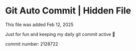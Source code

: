 # Git Auto Commit | Hidden File

This file was added Feb 12, 2025

Just for fun and keeping my daily git commit active 🤪

commit number: 2128722
